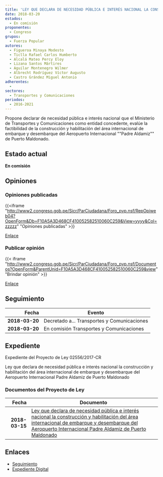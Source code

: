 ```yaml
---
title: 'LEY QUE DECLARA DE NECESIDAD PÚBLICA E INTERÉS NACIONAL LA CONSTRUCCIÓN Y HABILITACIÓN DEL ÁREA INTERNACICONAL DE EMBARQUE Y DESEMBARQUE DEL AEROPUERTO INTERNACIONAL "PADRE ALDAMIZ" DE PUERTO MALDONADO'
date: 2018-03-20
estados: 
  - En comisión
proponentes: 
  - Congreso
grupos: 
  - Fuerza Popular
autores: 
  - Figueroa Minaya Modesto
  - Ticlla Rafael Carlos Humberto
  - Alcalá Mateo Percy Eloy
  - Lizana Santos Mártires
  - Aguilar Montenegro Wilmer
  - Albrecht Rodríguez Víctor Augusto
  - Castro Grández Miguel Antonio
adherentes: 
  - 
sectores: 
  - Transportes y Comunicaciones
periodos: 
  - 2016-2021
---
```


Propone declarar de necesidad pública e interés nacional que el Ministerio de Transportes y Comunicaciones como entidad concedente, evalúe la factibilidad de la construcción y habilitación del área internacional de embarque y desembarque del Aeropuerto Internacional ""Padre Aldamiz"" de Puerto Maldonado.


## Estado actual

**En comisión**

## Opiniones

### Opiniones publicadas

{{<iframe "http://www2.congreso.gob.pe/Sicr/ParCiudadana/Foro_pvp.nsf/RepOpiweb04?OpenForm&Db=F10A5A3D468CF410052582510060C259&View=yyyy&Col=zzzzz" "Opiniones publicadas" >}}

[Enlace](http://www2.congreso.gob.pe/Sicr/ParCiudadana/Foro_pvp.nsf/RepOpiweb04?OpenForm&Db=F10A5A3D468CF410052582510060C259&View=yyyy&Col=zzzzz)
### Publicar opinión

{{< iframe "http://www2.congreso.gob.pe/Sicr/ParCiudadana/Foro_pvp.nsf/Documentos?OpenForm&ParentUnid=F10A5A3D468CF410052582510060C259&view" "Brindar opinión" >}}

[Enlace](http://www2.congreso.gob.pe/Sicr/ParCiudadana/Foro_pvp.nsf/Documentos?OpenForm&ParentUnid=F10A5A3D468CF410052582510060C259&view)

## Seguimiento

| Fecha | Evento |
|------:|--------|
| **2018-03-20** | Decretado a... Transportes y Comunicaciones|
| **2018-03-20** | En comisión Transportes y Comunicaciones|


## Expediente

Expediente del Proyecto de Ley 02556/2017-CR

Ley que declara de necesidad pública e interés nacional la construcción y habilitación del área internacional de embarque y desembarque del Aeropuerto Internacional Padre Aldamiz de Puerto Maldonado


### Documentos del Proyecto de Ley

| Fecha | Documento |
|------:|--------|
| **2018-03-15** | [Ley que declara de necesidad pública e interés nacional la construcción y habilitación del área internacional de embarque y desembarque del Aeropuerto Internacional Padre Aldamiz de Puerto Maldonado](http://www.leyes.congreso.gob.pe/Documentos/2016_2021/Proyectos_de_Ley_y_de_Resoluciones_Legislativas/PL0255620180315.pdf) |

## Enlaces 

- [Seguimiento](http://www2.congreso.gob.pe/Sicr/TraDocEstProc/CLProLey2016.nsf/f7fff46988ca05b1052578e100829cc7/56d902d39e82d48a052582510067e19f?OpenDocument)
- [Expediente Digital](http://www2.congreso.gob.pe/Sicr/TraDocEstProc/CLProLey2016.nsf/f7fff46988ca05b1052578e100829cc7/56d902d39e82d48a052582510067e19f?OpenDocument&Click=05257FB7005EB655.eb71d0cf91d8294e05256cdf006b5706/$Body/0.1C6C)
